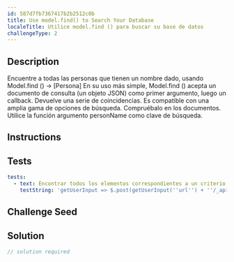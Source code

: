 ```yaml
---
id: 587d7fb7367417b2b2512c0b
title: Use model.find() to Search Your Database
localeTitle: Utilice model.find () para buscar su base de datos
challengeType: 2
---
```


## Description
<section id='description'>
Encuentre a todas las personas que tienen un nombre dado, usando Model.find () -&gt; [Persona]
En su uso más simple, Model.find () acepta un documento de consulta (un objeto JSON) como primer argumento, luego un callback. Devuelve una serie de coincidencias. Es compatible con una amplia gama de opciones de búsqueda. Compruébalo en los documentos. Utilice la función argumento personName como clave de búsqueda.
</section>

## Instructions
<section id='instructions'>

</section>

## Tests
<section id='tests'>

```yml
tests:
  - text: Encontrar todos los elementos correspondientes a un criterio debe tener éxito
    testString: 'getUserInput => $.post(getUserInput(''url'') + ''/_api/find-all-by-name'', {name: ''r@nd0mN4m3'', age: 24, favoriteFoods: [''pizza'']}).then(data => { assert.isArray(data, ''the response should be an Array'');  assert.equal(data[0].name, ''r@nd0mN4m3'', ''item.name is not what expected''); assert.equal(data[0].__v, 0, ''The item should be not previously edited''); }, xhr => { throw new Error(xhr.responseText); })'

```

</section>

## Challenge Seed
<section id='challengeSeed'>

</section>

## Solution
<section id='solution'>

```js
// solution required
```
</section>
